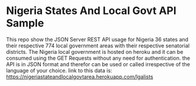 # Nigeria States And Local Govt API Sample
This repo show the JSON Server REST API usage for Nigeria 36 states and their respective 774 local government areas with their respective senatorial districts. The Nigeria local government is hosted on heroku and it can be consumed using the GET Requests without any need for authentication. the API is in JSON format and therefor can be used or called irrespective of the language of your choice. link to this data is: https://nigeriastateandlocalgovtarea.herokuapp.com/lgalists
